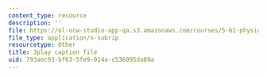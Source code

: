 ```yaml
---
content_type: resource
description: ''
file: https://ol-ocw-studio-app-qa.s3.amazonaws.com/courses/5-61-physical-chemistry-fall-2017/793aec93bf635fe9914ac536095da89a_IoED49Ha8-o.vtt
file_type: application/x-subrip
resourcetype: Other
title: 3play caption file
uid: 793aec93-bf63-5fe9-914a-c536095da89a
---
```

